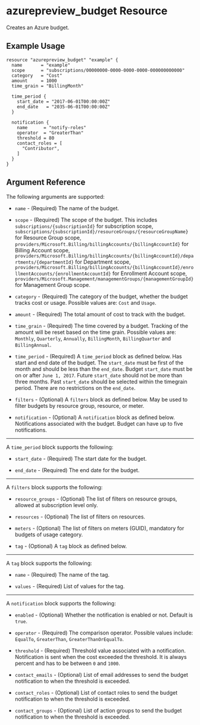 # azurepreview_budget Resource

Creates an Azure budget.

## Example Usage

```hcl
resource "azurepreview_budget" "example" {
  name       = "example"
  scope      = "subscriptions/00000000-0000-0000-0000-000000000000"
  category   = "Cost"
  amount     = 1000
  time_grain = "BillingMonth"

  time_period {
    start_date = "2017-06-01T00:00:00Z"
    end_date   = "2035-06-01T00:00:00Z"
  }

  notification {
    name      = "notify-roles"
    operator  = "GreaterThan"
    threshold = 80
    contact_roles = [
      "Contributor",
    ]
  }
}
```

## Argument Reference

The following arguments are supported:

* `name` - (Required) The name of the budget.

* `scope` - (Required) The scope of the budget. This includes `subscriptions/{subscriptionId}` for subscription scope, `subscriptions/{subscriptionId}/resourceGroups/{resourceGroupName}` for Resource Group scope, `providers/Microsoft.Billing/billingAccounts/{billingAccountId}` for Billing Account scope, `providers/Microsoft.Billing/billingAccounts/{billingAccountId}/departments/{departmentId}` for Department scope, `providers/Microsoft.Billing/billingAccounts/{billingAccountId}/enrollmentAccounts/{enrollmentAccountId}` for Enrollment Account scope, `providers/Microsoft.Management/managementGroups/{managementGroupId}` for Management Group scope.

* `category` - (Required) The category of the budget, whether the budget tracks cost or usage. Possible values are: `Cost` and `Usage`.

* `amount` - (Required) The total amount of cost to track with the budget.

* `time_grain` - (Required) The time covered by a budget. Tracking of the amount will be reset based on the time grain. Possible values are: `Monthly`, `Quarterly`, `Annually`, `BillingMonth`, `BillingQuarter` and `BillingAnnual`.

* `time_period` - (Required) A `time_period` block as defined below. Has start and end date of the budget. The `start_date` must be first of the month and should be less than the `end_date`. Budget `start_date` must be on or after `June 1, 2017`. Future `start_date` should not be more than three months. Past `start_date` should be selected within the timegrain period. There are no restrictions on the `end_date`.

* `filters` - (Optional) A `filters` block as defined below. May be used to filter budgets by resource group, resource, or meter.

* `notification` - (Optional) A `notification` block as defined below. Notifications associated with the budget. Budget can have up to five notifications.

---

A `time_period` block supports the following:

* `start_date` - (Required) The start date for the budget.

* `end_date` - (Required) The end date for the budget.

---

A `filters` block supports the following:

* `resource_groups` - (Optional) The list of filters on resource groups, allowed at subscription level only.

* `resources` - (Optional) The list of filters on resources.

* `meters` - (Optional) The list of filters on meters (GUID), mandatory for budgets of usage category.

* `tag` - (Optional) A `tag` block as defined below.

---

A `tag` block supports the following:

* `name` - (Required) The name of the tag.

* `values` - (Required) List of values for the tag.

---

A `notification` block supports the following:

* `enabled` - (Optional) Whether the notification is enabled or not. Default is `true`.

* `operator` - (Required) The comparison operator. Possible values include: `EqualTo`, `GreaterThan`, `GreaterThanOrEqualTo`.

* `threshold` - (Required) Threshold value associated with a notification. Notification is sent when the cost exceeded the threshold. It is always percent and has to be between `0` and `1000`.

* `contact_emails` - (Optional) List of email addresses to send the budget notification to when the threshold is exceeded.

* `contact_roles` - (Optional) List of contact roles to send the budget notification to when the threshold is exceeded.

* `contact_groups` - (Optional) List of action groups to send the budget notification to when the threshold is exceeded.
